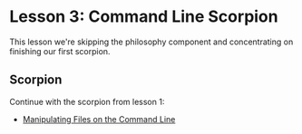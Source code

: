 Lesson 3: Command Line Scorpion
===============================

This lesson we're skipping the philosophy component and concentrating
on finishing our first scorpion.

Scorpion
--------

Continue with the scorpion from lesson 1:

* [Manipulating Files on the Command Line](../../scorpions/scorpion-01-command-line.md)
